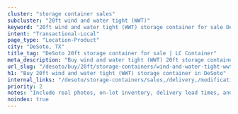 ```yaml
---
cluster: "storage container sales"
subcluster: "20ft wind and water tight (WWT)"
keyword: "20ft wind and water tight (WWT) storage container for sale DeSoto, TX"
intent: "Transactional-Local"
page_type: "Location-Product"
city: "DeSoto, TX"
title_tag: "DeSoto 20ft storage container for sale | LC Container"
meta_description: "Buy wind and water tight (WWT) 20ft storage container sale with local delivery in DeSoto, TX. LC Container — local Since 2003. Request a fast quote today."
url_slug: "/desoto/buy/20ft/storage-containers/wind-and-water-tight-wwt"
h1: "Buy 20ft wind and water tight (WWT) storage container in DeSoto"
internal_links: "/desoto/storage-containers/sales,/delivery,/modifications"
priority: 2
notes: "Include real photos, on-lot inventory, delivery lead times, and financing info."
noindex: true
---
```


<!-- TODO: Add unique city/inventory copy, images, and internal links here. -->
